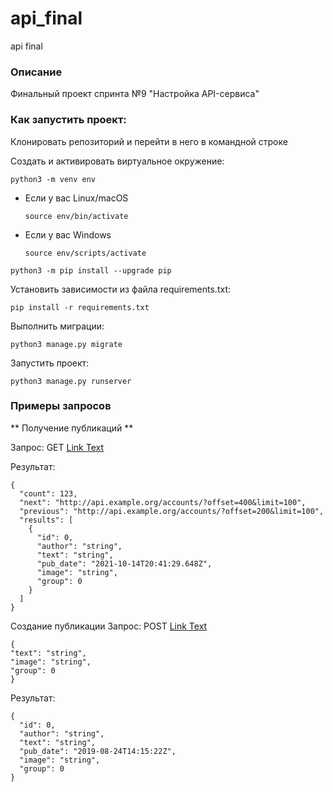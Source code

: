 # api_final
api final

### Описание

Финальный проект спринта №9 "Настройка API-сервиса"

### Как запустить проект:

Клонировать репозиторий и перейти в него в командной строке

Cоздать и активировать виртуальное окружение:

```
python3 -m venv env
```

* Если у вас Linux/macOS

    ```
    source env/bin/activate
    ```

* Если у вас Windows

    ```
    source env/scripts/activate
    ```

```
python3 -m pip install --upgrade pip
```

Установить зависимости из файла requirements.txt:

```
pip install -r requirements.txt
```

Выполнить миграции:

```
python3 manage.py migrate
```

Запустить проект:

```
python3 manage.py runserver
```

### Примеры запросов

** Получение публикаций **

Запрос: GET [Link Text](http://127.0.0.1:8000/api/v1/posts/)

Результат:

```
{
  "count": 123,
  "next": "http://api.example.org/accounts/?offset=400&limit=100",
  "previous": "http://api.example.org/accounts/?offset=200&limit=100",
  "results": [
    {
      "id": 0,
      "author": "string",
      "text": "string",
      "pub_date": "2021-10-14T20:41:29.648Z",
      "image": "string",
      "group": 0
    }
  ]
}
```

Создание публикации
Запрос: POST [Link Text](http://127.0.0.1:8000/api/v1/posts/)

```
{
"text": "string",
"image": "string",
"group": 0
}
```

Результат:

```
{
  "id": 0,
  "author": "string",
  "text": "string",
  "pub_date": "2019-08-24T14:15:22Z",
  "image": "string",
  "group": 0
}
```
